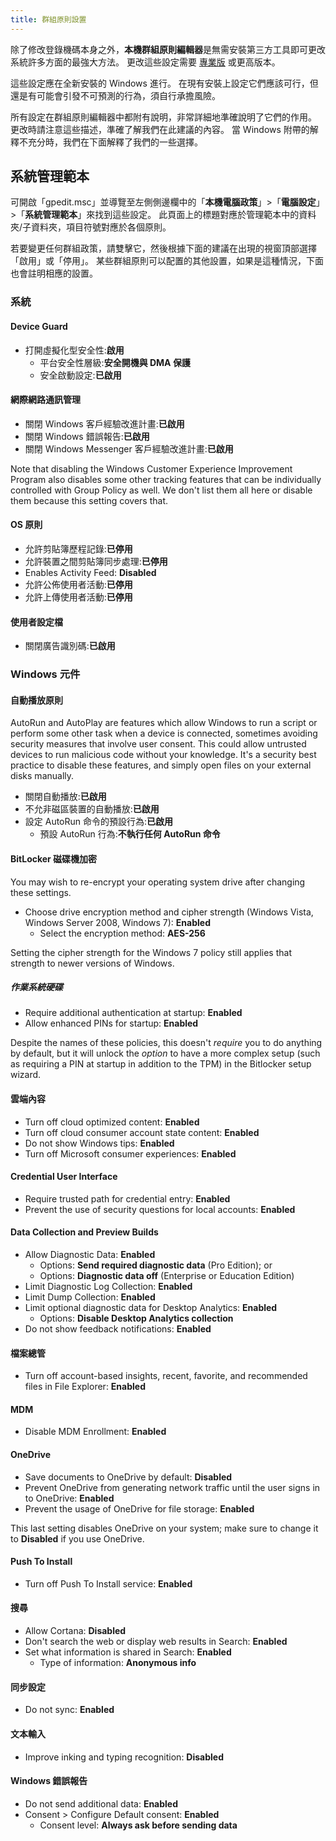 ```yaml
---
title: 群組原則設置
---
```


除了修改登錄機碼本身之外，**本機群組原則編輯器**是無需安裝第三方工具即可更改系統許多方面的最強大方法。 更改這些設定需要 [專業版](index.md#windows-editions) 或更高版本。

這些設定應在全新安裝的 Windows 進行。 在現有安裝上設定它們應該可行，但還是有可能會引發不可預測的行為，須自行承擔風險。

所有設定在群組原則編輯器中都附有說明，非常詳細地準確說明了它們的作用。 更改時請注意這些描述，準確了解我們在此建議的內容。 當 Windows 附帶的解釋不充分時，我們在下面解釋了我們的一些選擇。

## 系統管理範本

可開啟「gpedit.msc」並導覽至左側側邊欄中的「**本機電腦政策**」>「**電腦設定**」>「**系統管理範本**」來找到這些設定。 此頁面上的標題對應於管理範本中的資料夾/子資料夾，項目符號對應於各個原則。

若要變更任何群組政策，請雙擊它，然後根據下面的建議在出現的視窗頂部選擇「啟用」或「停用」。 某些群組原則可以配置的其他設置，如果是這種情況，下面也會註明相應的設置。

### 系統

#### Device Guard

- 打開虛擬化型安全性:**啟用**
  - 平台安全性層級:**安全開機與 DMA 保護**
  - 安全啟動設定:**已啟用**

#### 網際網路通訊管理

- 關閉 Windows 客戶經驗改進計畫:**已啟用**
- 關閉 Windows 錯誤報告:**已啟用**
- 關閉 Windows Messenger 客戶經驗改進計畫:**已啟用**

Note that disabling the Windows Customer Experience Improvement Program also disables some other tracking features that can be individually controlled with Group Policy as well. We don't list them all here or disable them because this setting covers that.

#### OS 原則

- 允許剪貼簿歷程記錄:**已停用**
- 允許裝置之間剪貼簿同步處理:**已停用**
- Enables Activity Feed: **Disabled**
- 允許公佈使用者活動:**已停用**
- 允許上傳使用者活動:**已停用**

#### 使用者設定檔

- 關閉廣告識別碼:**已啟用**

### Windows 元件

#### 自動播放原則

AutoRun and AutoPlay are features which allow Windows to run a script or perform some other task when a device is connected, sometimes avoiding security measures that involve user consent. This could allow untrusted devices to run malicious code without your knowledge. It's a security best practice to disable these features, and simply open files on your external disks manually.

- 關閉自動播放:**已啟用**
- 不允非磁區裝置的自動播放:**已啟用**
- 設定 AutoRun 命令的預設行為:**已啟用**
  - 預設 AutoRun 行為:**不執行任何 AutoRun 命令**

#### BitLocker 磁碟機加密

You may wish to re-encrypt your operating system drive after changing these settings.

- Choose drive encryption method and cipher strength (Windows Vista, Windows Server 2008, Windows 7): **Enabled**
  - Select the encryption method: **AES-256**

Setting the cipher strength for the Windows 7 policy still applies that strength to newer versions of Windows.

##### 作業系統硬碟

- Require additional authentication at startup: **Enabled**
- Allow enhanced PINs for startup: **Enabled**

Despite the names of these policies, this doesn't _require_ you to do anything by default, but it will unlock the _option_ to have a more complex setup (such as requiring a PIN at startup in addition to the TPM) in the Bitlocker setup wizard.

#### 雲端內容

- Turn off cloud optimized content: **Enabled**
- Turn off cloud consumer account state content: **Enabled**
- Do not show Windows tips: **Enabled**
- Turn off Microsoft consumer experiences: **Enabled**

#### Credential User Interface

- Require trusted path for credential entry: **Enabled**
- Prevent the use of security questions for local accounts: **Enabled**

#### Data Collection and Preview Builds

- Allow Diagnostic Data: **Enabled**
  - Options: **Send required diagnostic data** (Pro Edition); or
  - Options: **Diagnostic data off** (Enterprise or Education Edition)
- Limit Diagnostic Log Collection: **Enabled**
- Limit Dump Collection: **Enabled**
- Limit optional diagnostic data for Desktop Analytics: **Enabled**
  - Options: **Disable Desktop Analytics collection**
- Do not show feedback notifications: **Enabled**

#### 檔案總管

- Turn off account-based insights, recent, favorite, and recommended files in File Explorer: **Enabled**

#### MDM

- Disable MDM Enrollment: **Enabled**

#### OneDrive

- Save documents to OneDrive by default: **Disabled**
- Prevent OneDrive from generating network traffic until the user signs in to OneDrive: **Enabled**
- Prevent the usage of OneDrive for file storage: **Enabled**

This last setting disables OneDrive on your system; make sure to change it to **Disabled** if you use OneDrive.

#### Push To Install

- Turn off Push To Install service: **Enabled**

#### 搜尋

- Allow Cortana: **Disabled**
- Don't search the web or display web results in Search: **Enabled**
- Set what information is shared in Search: **Enabled**
  - Type of information: **Anonymous info**

#### 同步設定

- Do not sync: **Enabled**

#### 文本輸入

- Improve inking and typing recognition: **Disabled**

#### Windows 錯誤報告

- Do not send additional data: **Enabled**
- Consent > Configure Default consent: **Enabled**
  - Consent level: **Always ask before sending data**
